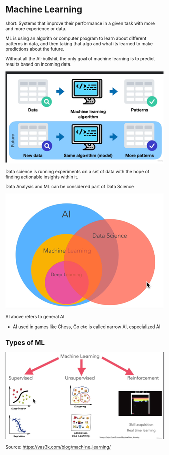 # Machine Learning

short: Systems that improve their performance in a given task with more and more experience or data.

ML is using an algorith or computer program to learn about different patterns in data, and then taking that algo and what its learned to make predictions about the future.

Without all the AI-bullshit, the only goal of machine learning is to predict results based on incoming data.



![8cefe7f76c337f965d84dc9a98001ded.png](../../images/8cefe7f76c337f965d84dc9a98001ded.png)


Data science is running experiments on a set of data with the hope of finding actionable insights within it.

Data Analysis and ML can be considered part of Data Science

![994fb0995279b19eb3a8ad539371f9cc.png](../../images/994fb0995279b19eb3a8ad539371f9cc.png)

AI above refers to general AI
- AI used in games like Chess, Go etc is called narrow AI, especialized AI

## Types of ML

![67c31aa255f3c97bd0e265478afa167b.png](../../images/67c31aa255f3c97bd0e265478afa167b.png)

Source: https://vas3k.com/blog/machine_learning/

